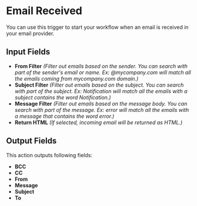 # Email Received

You can use this trigger to start your workflow when an email is received in your email provider.

## Input Fields

- **From Filter** *(Filter out emails based on the sender. You can search with part of the sender's email or name. Ex: @mycompany.com will match all the emails coming from mycompany.com domain.)*
- **Subject Filter** *(Filter out emails based on the subject. You can search with part of the subject. Ex: Notification will match all the emails with a subject contains the word Notification.)*
- **Message Filter** *(Filter out emails based on the message body. You can search with part of the message. Ex: error will match all the emails with a message that contains the word error.)*
- **Return HTML** *(If selected, incoming email will be returned as HTML.)*

## Output Fields

This action outputs following fields:

- **BCC**
- **CC**
- **From**
- **Message**
- **Subject**
- **To**
